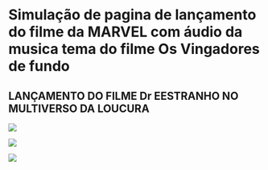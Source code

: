 # Simulação de pagina de lançamento do filme da MARVEL com áudio da musica tema do filme Os Vingadores de fundo

## LANÇAMENTO DO FILME Dr EESTRANHO NO MULTIVERSO DA LOUCURA

<p align="center">

<img src=/Dr_estranho/prints_da_tela/imagem_inicial.jpg> <br />

<img src=./prints_de_tela/imagem_intermediaria.jpg> <br /> 
 
<img src=./prints_de_tela/imagem_final.jpg> <br />

